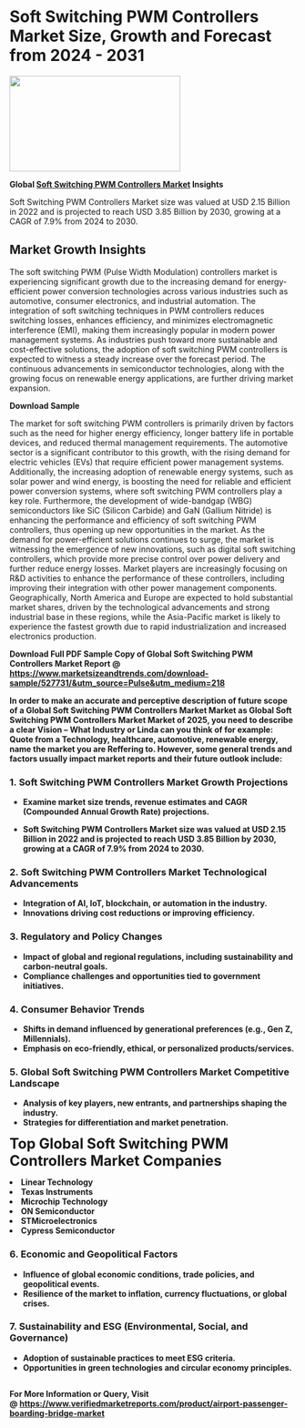 <H1>Soft Switching PWM Controllers Market Size, Growth and Forecast from 2024 - 2031</H1><img class="aligncenter size-medium wp-image-584254" src="https://thirdeyenews.in/wp-content/uploads/2024/09/Global-Market-Research-300x168.jpeg" alt="" width="300" height="168" /><p><strong>Global&nbsp;<a href="https://www.marketsizeandtrends.com/download-sample/527731/&amp;utm_source=Pulse&amp;utm_medium=218">Soft Switching PWM Controllers Market</a> Insights</strong></p><p>Soft Switching PWM Controllers Market size was valued at USD 2.15 Billion in 2022 and is projected to reach USD 3.85 Billion by 2030, growing at a CAGR of 7.9% from 2024 to 2030.</p><p><h2>Market Growth Insights</h2> <p>The soft switching PWM (Pulse Width Modulation) controllers market is experiencing significant growth due to the increasing demand for energy-efficient power conversion technologies across various industries such as automotive, consumer electronics, and industrial automation. The integration of soft switching techniques in PWM controllers reduces switching losses, enhances efficiency, and minimizes electromagnetic interference (EMI), making them increasingly popular in modern power management systems. As industries push toward more sustainable and cost-effective solutions, the adoption of soft switching PWM controllers is expected to witness a steady increase over the forecast period. The continuous advancements in semiconductor technologies, along with the growing focus on renewable energy applications, are further driving market expansion.</p> <p><strong>Download Sample</strong></p> <p>The market for soft switching PWM controllers is primarily driven by factors such as the need for higher energy efficiency, longer battery life in portable devices, and reduced thermal management requirements. The automotive sector is a significant contributor to this growth, with the rising demand for electric vehicles (EVs) that require efficient power management systems. Additionally, the increasing adoption of renewable energy systems, such as solar power and wind energy, is boosting the need for reliable and efficient power conversion systems, where soft switching PWM controllers play a key role. Furthermore, the development of wide-bandgap (WBG) semiconductors like SiC (Silicon Carbide) and GaN (Gallium Nitride) is enhancing the performance and efficiency of soft switching PWM controllers, thus opening up new opportunities in the market. As the demand for power-efficient solutions continues to surge, the market is witnessing the emergence of new innovations, such as digital soft switching controllers, which provide more precise control over power delivery and further reduce energy losses. Market players are increasingly focusing on R&D activities to enhance the performance of these controllers, including improving their integration with other power management components. Geographically, North America and Europe are expected to hold substantial market shares, driven by the technological advancements and strong industrial base in these regions, while the Asia-Pacific market is likely to experience the fastest growth due to rapid industrialization and increased electronics production. <p><strong></p><p><span class=""><strong>Download Full PDF Sample Copy of Global Soft Switching PWM Controllers Market Report</strong> @ <a href="https://www.marketsizeandtrends.com/download-sample/527731/&amp;utm_source=Pulse&amp;utm_medium=218" target="_blank">https://www.marketsizeandtrends.com/download-sample/527731/&amp;utm_source=Pulse&amp;utm_medium=218</a></span></p><p>In order to make an accurate and perceptive description of future scope of a Global&nbsp;Soft Switching PWM Controllers Market Market as Global&nbsp;Soft Switching PWM Controllers Market Market of 2025, you need to describe a clear Vision &ndash; What Industry or Linda can you think of for example: Quote from a Technology, healthcare, automotive, renewable energy, name the market you are Reffering to. However, some general trends and factors usually impact market reports and their future outlook include:</p><h3>1.&nbsp;<strong>Soft Switching PWM Controllers Market Growth Projections</strong></h3><ul><li>Examine market size trends, revenue estimates and CAGR (Compounded Annual Growth Rate) projections.</li><li><p>Soft Switching PWM Controllers Market size was valued at USD 2.15 Billion in 2022 and is projected to reach USD 3.85 Billion by 2030, growing at a CAGR of 7.9% from 2024 to 2030.</p></li></ul><h3>2.&nbsp;<strong>Soft Switching PWM Controllers Market Technological Advancements</strong></h3><ul><li>Integration of AI, IoT, blockchain, or automation in the industry.</li><li>Innovations driving cost reductions or improving efficiency.</li></ul><h3>3.&nbsp;<strong>Regulatory and Policy Changes</strong></h3><ul><li>Impact of global and regional regulations, including sustainability and carbon-neutral goals.</li><li>Compliance challenges and opportunities tied to government initiatives.</li></ul><h3>4.&nbsp;<strong>Consumer Behavior Trends</strong></h3><ul><li>Shifts in demand influenced by generational preferences (e.g., Gen Z, Millennials).</li><li>Emphasis on eco-friendly, ethical, or personalized products/services.</li></ul><h3>5.&nbsp;<strong>Global Soft Switching PWM Controllers Market Competitive Landscape</strong></h3><ul><li>Analysis of key players, new entrants, and partnerships shaping the industry.</li><li>Strategies for differentiation and market penetration.</li></ul><p data-pm-slice="1 1 []"><span style="color: inherit; font-family: inherit; font-size: 25px;">Top Global Soft Switching PWM Controllers Market Companies</span></p><div class="" data-test-id=""><p><li>Linear Technology</li><li> Texas Instruments</li><li> Microchip Technology</li><li> ON Semiconductor</li><li> STMicroelectronics</li><li> Cypress Semiconductor</li></p></div><h3>6.&nbsp;<strong>Economic and Geopolitical Factors</strong></h3><ul><li>Influence of global economic conditions, trade policies, and geopolitical events.</li><li>Resilience of the market to inflation, currency fluctuations, or global crises.</li></ul><h3>7.&nbsp;<strong>Sustainability and ESG (Environmental, Social, and Governance)</strong></h3><ul><li>Adoption of sustainable practices to meet ESG criteria.</li><li>Opportunities in green technologies and circular economy principles.</li></ul><h2><strong style="font-size: 14px;">For More Information or Query, Visit @&nbsp;</strong><a style="background-color: #ffffff; font-size: 14px;" href="https://www.marketsizeandtrends.com/report/soft-switching-pwm-controllers-market/" target="_blank">https://www.verifiedmarketreports.com/product/airport-passenger-boarding-bridge-market</a></h2>
